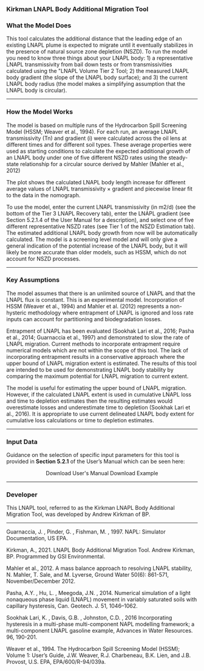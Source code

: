 <h3> Kirkman LNAPL Body Additional Migration Tool </h3>

<h3> What the Model Does </h3>   

This tool calculates the additional distance that the leading edge of an existing LNAPL plume is expected to migrate until it eventually stabilizes in the presence of natural source zone depletion (NSZD). To run the model you need to know three things about your LNAPL body:  1) a representative LNAPL transmissivity from bail down tests or from  transmissivities calculated using the "LNAPL Volume Tier 2 Tool; 2) the measured LNAPL body gradient (the slope of the LNAPL body surface); and 3) the current LNAPL body radius (the model makes a simplifying assumption that the LNAPL body is circular).

<hr class="featurette-divider">

<h3> How the Model Works </h3>

The model is based on multiple runs of the Hydrocarbon Spill Screening Model (HSSM; Weaver et al., 1994). For each run, an average LNAPL transmissivity (Tn) and gradient (i) were calculated across the oil lens at different times and for different soil types. These average properties were used as starting conditions to calculate the expected additional growth of an LNAPL body under one of five different NSZD rates using the steady-state relationship for a circular source derived by Mahler (Mahler et al., 2012)<br>

The plot shows the calculated LNAPL body length increase for different average values of LNAPL transmissivity × gradient and piecewise linear fit to the data in the nomograph.<br>

To use the model, enter the current LNAPL transmissivity (in m2/d) (see the bottom of the Tier 3 LNAPL Recovery tab), enter the LNAPL gradient (see Section 5.2.1.4 of the User Manual for a description), and select one of five different representative NSZD rates (see Tier 1 of the NSZD Estimation tab). The estimated additional LNAPL body growth from now will be automatically calculated.  The model is a screening level model and will only give a general indication of the potential increase of the LNAPL body, but it will likely be more accurate than older models, such as HSSM, which do not account for NSZD processes. 

<hr class="featurette-divider">

<h3> Key Assumptions </h3>  

The model assumes that there is an unlimited source of LNAPL and that the LNAPL flux is constant. This is an experimental model. Incorporation of HSSM (Weaver et al., 1994) and Mahler et al. (2012) represents a non-hysteric methodology where entrapment of LNAPL is ignored and loss rate inputs can account for partitioning and biodegradation losses.<br>

Entrapment of LNAPL has been evaluated (Sookhak Lari et al., 2016; Pasha et al., 2014; Guarnaccia et al., 1997) and demonstrated to slow the rate of LNAPL migration. Current methods to incorporate entrapment require numerical models which are not within the scope of this tool. The lack of incorporating entrapment results in a conservative approach where the upper bound of LNAPL migration extent is estimated. The results of this tool are intended to be used for demonstrating LNAPL body stability by comparing the maximum potential for LNAPL migration to current extent.<br>

The model is useful for estimating the upper bound of LNAPL migration. However, if the calculated LNAPL extent is used in cumulative LNAPL loss and time to depletion estimates then the resulting estimates would overestimate losses and underestimate time to depletion (Sookhak Lari et al., 2016). It is appropriate to use current delineated LNAPL body extent for cumulative loss calculations or time to depletion estimates.

<hr class="featurette-divider">

<h3>Input Data</h3>

Guidance on the selection of specific input parameters for this tool is provided in <b>Section 5.2.1</b> of the User’s Manual which can be seen here:

<div style = "text-align:center;">
<a class="btn btn-default btn btn-default shiny-download-link shiny-bound-output button1" onclick="window.open('https://www.concawe.eu/wp-content/uploads/Rpt_5-22.pdf#page=32')" role="button">Download User's Manual</a>
<a class="btn btn-default btn btn-default shiny-download-link shiny-bound-output button1" onclick="window.open('03_LNAPL-Migration/Tier-2/LNAPL_Body_Additional_Migration_Tool_Example.pdf')" role="button">Download Example</a>
</div>

<hr class="featurette-divider">

<h3> Developer </h3> 

This LNAPL tool, referred to as the Kirkman LNAPL  Body Additional Migration Tool, was developed by Andrew Kirkman of BP.

<hr class="featurette-divider">

Guarnaccia, J. , Pinder, G. , Fishman, M. , 1997. NAPL: Simulator Documentation, US EPA. <br>

Kirkman, A., 2021. LNAPL  Body Additional Migration Tool. Andrew Kirkman, BP. Programmed by GSI Environmental.

Mahler et al., 2012. A mass balance approach to resolving LNAPL stability, N. Mahler, T. Sale, and M. Lyverse, Ground Water 50(6): 861-571, November/December 2012. <br>

Pasha, A.Y. , Hu, L. , Meegoda, J.N. , 2014. Numerical simulation of a light nonaqueous phase liquid (LNAPL) movement in variably saturated soils with capillary hysteresis, Can. Geotech. J. 51, 1046–1062. <br>

Sookhak Lari, K. , Davis, G.B. , Johnston, C.D. , 2016 Incorporating hysteresis in a multi-phase multi-component NAPL modelling framework; a multi-component LNAPL gasoline example, Advances in Water Resources. 96, 190-201. <br>

Weaver et al., 1994. The Hydrocarbon Spill Screening Model (HSSM); Volume 1: User’s Guide, J.W. Weaver, R.J. Charbeneau, B.K. Lien, and J.B. Provost, U.S. EPA, EPA/600/R-94/039a. <br>
